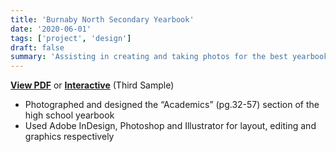 ```yaml
---
title: 'Burnaby North Secondary Yearbook'
date: '2020-06-01'
tags: ['project', 'design']
draft: false
summary: 'Assisting in creating and taking photos for the best yearbook of all time'
---
```


[**View PDF**](https://www.friesens.com/wp-content/uploads/2021/02/2020BurnabyNorthResized.pdf) or
[**Interactive**](https://www.friesens.com/yearbooks/teachers-advisors/curriculum-guide/digital-sample-yearbooks/) (Third Sample)

- Photographed and designed the “Academics” (pg.32-57) section of the high school yearbook
- Used Adobe InDesign, Photoshop and Illustrator for layout, editing and graphics respectively

